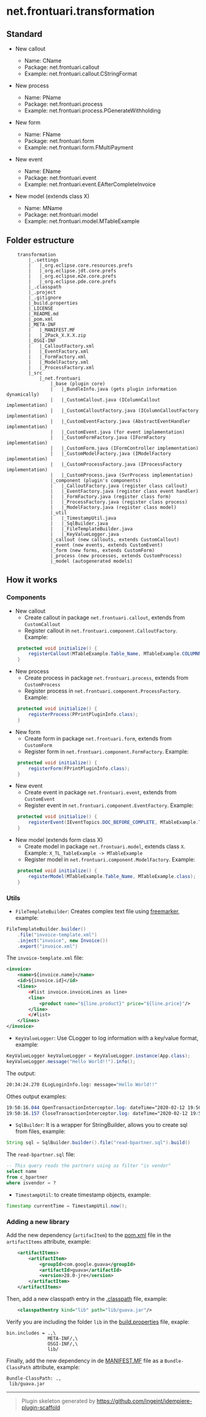 # net.frontuari.transformation

## Standard

- New callout
    * Name: CName
    * Package: net.frontuari.callout
    * Example: net.frontuari.callout.CStringFormat

- New process
    * Name: PName
    * Package: net.frontuari.process
    * Example: net.frontuari.process.PGenerateWithholding

- New form
    * Name: FName
    * Package: net.frontuari.form
    * Example: net.frontuari.form.FMultiPayment

- New event
    * Name: EName
    * Package: net.frontuari.event
    * Example: net.frontuari.event.EAfterCompleteInvoice

- New model (extends class X)
    * Name: MName
    * Package: net.frontuari.model
    * Example: net.frontuari.model.MTableExample

## Folder estructure

```
    transformation
        |_.settings
        |   |_org.eclipse.core.resources.prefs
        |   |_org.eclipse.jdt.core.prefs
        |   |_org.eclipse.m2e.core.prefs
        |   |_org.eclipse.pde.core.prefs
        |_.classpath
        |_.project
        |_.gitignore
        |_build.properties
        |_LICENSE
        |_README.md
        |_pom.xml
        |_META-INF
        |   |_MANIFEST.MF
        |   |_2Pack_X.X.X.zip
        |_OSGI-INF
        |   |_CalloutFactory.xml
        |   |_EventFactory.xml
        |   |_FormFactory.xml
        |   |_ModelFactory.xml
        |   |_ProcessFactory.xml
        |_src
            |_net.frontuari
                |_base (plugin core)
                |   |_BundleInfo.java (gets plugin information dynamically)
                |   |_CustomCallout.java (IColumnCallout implementation)
                |   |_CustomCalloutFactory.java (IColumnCalloutFactory implementation)
                |   |_CustomEventFactory.java (AbstractEventHandler implementation)
                |   |_CustomEvent.java (for event implementation)
                |   |_CustomFormFactory.java (IFormFactory implementation)
                |   |_CustomForm.java (IFormController implementation)
                |   |_CustomModelFactory.java (IModelFactory implementation)
                |   |_CustomProcessFactory.java (IProcessFactory implementation)
                |   |_CustomProcess.java (SvrProcess implementation)
                |_component (plugin's components)
                |   |_CalloutFactory.java (register class callout)
                |   |_EventFactory.java (register class event handler)
                |   |_FormFactory.java (register class form)
                |   |_ProcessFactory.java (register class process)
                |   |_ModelFactory.java (register class model)
                |_util
                |   |_TimestampUtil.java
                |   |_SqlBuilder.java
                |   |_FileTemplateBuilder.java
                |   |_KeyValueLogger.java
                |_callout (new callouts, extends CustomCallout)
                |_event (new events, extends CustomEvent)
                |_form (new forms, extends CustomForm)
                |_process (new processes, extends CustomProcess)
                |_model (autogenerated models)
```

## How it works

### Components

- New callout
    * Create callout in package `net.frontuari.callout`, extends from `CustomCallout`
    * Register callout in `net.frontuari.component.CalloutFactory`. Example:

```java
    protected void initialize() {
        registerCallout(MTableExample.Table_Name, MTableExample.COLUMNNAME_Text, CPrintPluginInfo.class);
    }
```

- New process
    * Create process in package `net.frontuari.process`, extends from `CustomProcess`
    * Register process in `net.frontuari.component.ProcessFactory`. Example:

```java
    protected void initialize() {
        registerProcess(PPrintPluginInfo.class);
    }
```

- New form
    * Create form in package `net.frontuari.form`, extends from `CustomForm`
    * Register form in `net.frontuari.component.FormFactory`. Example:

```java
    protected void initialize() {
        registerForm(FPrintPluginInfo.class);
    }
```

- New event
    * Create event in package `net.frontuari.event`, extends from `CustomEvent`
    * Register event in `net.frontuari.component.EventFactory`. Example:

```java
    protected void initialize() {
        registerEvent(IEventTopics.DOC_BEFORE_COMPLETE, MTableExample.Table_Name, EPrintPluginInfo.class);
    }
```

- New model (extends form class X)
    * Create model in package `net.frontuari.model`, extends class `X`. Example: `X_TL_TableExample -> MTableExample`
    * Register model in `net.frontuari.component.ModelFactory`. Example:

```java
    protected void initialize() {
        registerModel(MTableExample.Table_Name, MTableExample.class);
    }
```

### Utils

- `FileTemplateBuilder`: Creates complex text file using [freemarker](https://freemarker.apache.org/), example:

```java
FileTemplateBuilder.builder()
    .file("invoice-template.xml")
    .inject("invoice", new Invoice())
    .export("invoice.xml")
```

The `invoice-template.xml` file:

```xml
<invoice>
    <name>${invoice.name}</name>
    <id>${invoice.id}</id>
    <lines>
        <#list invoice.invoiceLines as line>
        <line>
            <product name="${line.product}" price="${line.price}"/>
        </line>
        </#list>
    </lines>
</invoice>
```

- `KeyValueLogger`: Use CLogger to log information with a key/value format, example:

```java
KeyValueLogger keyValueLogger = KeyValueLogger.instance(App.class);
keyValueLogger.message("Hello World!!").info();
```

The output:

```bash
20:34:24.270 ELogLoginInfo.log: message="Hello World!!"
```

Othes output examples:

```css
19:50:16.044 OpenTransactionInterceptor.log: dateTime="2020-02-12 19:50:16.039 -0500" httpMethod="POST" client="11" language="es_CO" endpoint="/api/auth/login" transaction="Trx_e1dcd314-a508-44c1-9a0c-d34d4caacb2b" [33]
19:50:16.157 CloseTransactionInterceptor.log: dateTime="2020-02-12 19:50:16.156 -0500" httpStatus="200" endpoint="/api/auth/login" transaction="Trx_e1dcd314-a508-44c1-9a0c-d34d4caacb2b" [33]
```

- `SqlBuilder`: It is a wrapper for StringBuilder, allows you to create sql from files, example:

```java
String sql = SqlBuilder.builder().file("read-bpartner.sql").build()
```

The `read-bpartner.sql` file:

```sql
-- This query reads the partners using as filter "is vendor"
select name
from c_bpartner
where isvendor = ?
```

- `TimestampUtil`: to create timestamp objects, example:

```java
Timestamp currentTime = TimestampUtil.now();
```

### Adding a new library

Add the new dependency (`artifacItem`) to the [pom.xml](pom.xml) file in the `artifactItems` attribute, example:

```xml
    <artifactItems>
        <artifactItem>
            <groupId>com.google.guava</groupId>
            <artifactId>guava</artifactId>
            <version>28.0-jre</version>
        </artifactItem>
    </artifactItems>
```

Then, add a new classpath entry in the [.classpath](.classpath) file, example:
```xml
    <classpathentry kind="lib" path="lib/guava.jar"/>
```

Verify you are including the folder `lib` in the [build.properties](build.properties) file, exaple:

```properties
bin.includes = .,\
               META-INF/,\
               OSGI-INF/,\
               lib/
```

Finally, add the new dependency in de [MANIFEST.MF](META-INF/MANIFEST.MF) file as a `Bundle-ClassPath` attribute, example:

```manifest
Bundle-ClassPath: .,
 lib/guava.jar
```

---

> Plugin skeleton generated by https://github.com/ingeint/idempiere-plugin-scaffold
